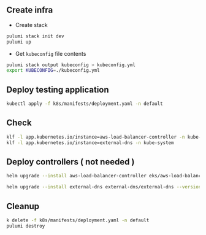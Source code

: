 
## Create infra

- Create stack

```bash
pulumi stack init dev
pulumi up
```

- Get `kubeconfig` file contents

```bash
pulumi stack output kubeconfig > kubeconfig.yml
export KUBECONFIG=./kubeconfig.yml
```

## Deploy testing application

```bash
kubectl apply -f k8s/manifests/deployment.yaml -n default
```

## Check

```bash
klf -l app.kubernetes.io/instance=aws-load-balancer-controller -n kube-system
klf -l app.kubernetes.io/instance=external-dns -n kube-system
```

## Deploy controllers ( not needed )

```bash
helm upgrade --install aws-load-balancer-controller eks/aws-load-balancer-controller --version 1.6.0 -f k8s/values/aws-load-balancer-controller.yaml -n kube-system --create-namespace
```

```bash
helm upgrade --install external-dns external-dns/external-dns --version 1.13.0 -f k8s/values/external-dns.yaml -n kube-system --create-namespace
```

## Cleanup

```bash
k delete -f k8s/manifests/deployment.yaml -n default
pulumi destroy
```

